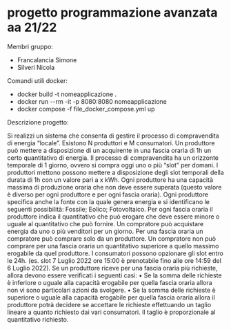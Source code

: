 # progetto programmazione avanzata aa 21/22

Membri gruppo:
- Francalancia Simone
- Silveri Nicola

Comandi utili docker:
- docker build -t nomeapplicazione .
- docker run --rm -it -p 8080:8080 nomeapplicazione
- docker compose -f file_docker_compose.yml up

Descrizione progetto:

Si realizzi un sistema che consenta di gestire il processo di compravendita di energia “locale”. Esistono N produttori e M consumatori. Un produttore può mettere a disposizione di un acquirente in una fascia oraria di 1h un certo quantitativo di energia. Il processo di compravendita ha un orizzonte temporale di 1 giorno, ovvero si compra oggi uno o più “slot” per domani.
I produttori mettono possono mettere a disposizione degli slot temporali della durata di 1h con un valore pari a x kWh.  Ogni produttore ha una capacità massima di produzione oraria che non deve essere superata (questo valore è diverso per ogni produttore e per ogni fascia oraria).
Ogni produttore specifica anche la fonte con la quale genera energia e si identificano le seguenti possibilità: Fossile; Eolico; Fotovoltaico. Per ogni fascia oraria il produttore indica il quantitativo che può erogare che deve essere minore o uguale al quantitativo che può fornire.
Un compratore può acquistare energia da uno o più venditori per un giorno. Per una fascia oraria un compratore può comprare solo da un produttore. Un compratore non può comprare per una fascia oraria un quantitativo superiore a quello massimo erogabile da quel produttore.
I consumatori possono opzionare gli slot entro le 24h. (es. slot 7 Luglio 2022 ore 15:00 è prenotabile fino alle ore 14:59 del 6 Luglio 2022).
Se un produttore riceve per una fascia oraria più richieste, allora devono essere verificati i seguenti casi:
•	Se la somma delle richieste è inferiore o uguale alla capacità erogabile per quella fascia oraria allora non vi sono particolari azioni da svolgere.
•	Se la somma delle richieste è superiore o uguale alla capacità erogabile per quella fascia oraria allora il produttore potrà decidere se accettare le richieste effettuando un taglio lineare a quanto richiesto dai vari consumatori. Il taglio è proporzionale al quantitativo richiesto.
